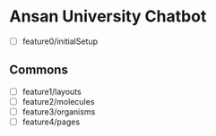 # Ansan University Chatbot

- [ ] feature0/initialSetup

## Commons

- [ ] feature1/layouts
- [ ] feature2/molecules
- [ ] feature3/organisms
- [ ] feature4/pages
